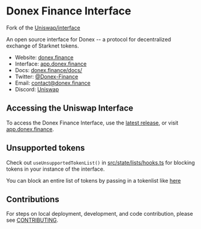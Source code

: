 # Donex Finance Interface

Fork of the [Uniswap/interface](https://github.com/Uniswap/interface)

An open source interface for Donex -- a protocol for decentralized exchange of Starknet tokens.

- Website: [donex.finance](https://donex.finance/)
- Interface: [app.donex.finance](https://app.donex.finance)
- Docs: [donex.finance/docs/](https://docs.donex.finance/)
- Twitter: [@Donex-Finance](https://twitter.com/Donex-Finance)
- Email: [contact@donex.finance](mailto:contact@donex.finance)
- Discord: [Uniswap](https://discord.gg/FCfyBSbCU5)

## Accessing the Uniswap Interface

To access the Donex Finance Interface, use the
[latest release](https://github.com/donex-finance/app.donex.finance/releases/latest),
or visit [app.donex.finance](https://app.donex.finance).

## Unsupported tokens

Check out `useUnsupportedTokenList()` in [src/state/lists/hooks.ts](./src/state/lists/hooks.ts) for blocking tokens in your instance of the interface.

You can block an entire list of tokens by passing in a tokenlist like [here](./src/constants/lists.ts)

## Contributions

For steps on local deployment, development, and code contribution, please see [CONTRIBUTING](./CONTRIBUTING.md).


